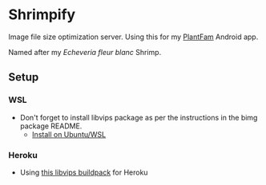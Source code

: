 # Shrimpify

Image file size optimization server. Using this for my [PlantFam](https://github.com/samuel-ping/PlantFam-Android) Android app.

Named after my _Echeveria fleur blanc_ Shrimp.

## Setup

### WSL

- Don't forget to install libvips package as per the instructions in the bimg package README.
  - [Install on Ubuntu/WSL](https://github.com/libvips/libvips/wiki/Build-for-Ubuntu)

### Heroku

- Using [this libvips buildpack](https://github.com/brandoncc/heroku-buildpack-vips) for Heroku
